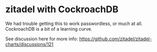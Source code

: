 # zitadel with CockroachDB

We had trouble getting this to work passwordless, or much at all. CockroachDB is a bit of a learning curve.

See discussion here for more info:
https://github.com/zitadel/zitadel-charts/discussions/121
